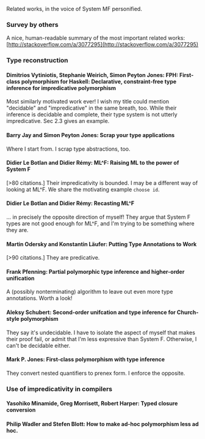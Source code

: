 Related works, in the voice of System MF personified.

### Survey by others

A nice, human-readable summary of the most important related works:
[http://stackoverflow.com/a/3077295](http://stackoverflow.com/a/3077295)

### Type reconstruction

#### Dimitrios Vytiniotis, Stephanie Weirich, Simon Peyton Jones: FPH: First-class polymorphism for Haskell: Declarative, constraint-free type inference for impredicative polymorphism

Most similarly motivated work ever! I wish my title could mention
"decidable" and "impredicative" in the same breath, too.
While their inference is decidable and complete, their type system
is not utterly impredicative. Sec 2.3 gives an example.

#### Barry Jay and Simon Peyton Jones: Scrap your type applications

Where I start from. I scrap type abstractions, too.

#### Didier Le Botlan and Didier Rémy: ML^F: Raising ML to the power of System F

[>80 citations.] Their impredicativity is bounded. I may be a different way of looking at ML^F. We share the motivating example `choose id`.

#### Didier Le Botlan and Didier Rémy: Recasting ML^F

... in precisely the opposite direction of myself! They argue that System F types are not good enough for ML^F, and I'm trying to be something where they are.

#### Martin Odersky and Konstantin Läufer: Putting Type Annotations to Work

[>90 citations.] They are predicative.

#### Frank Pfenning: Partial polymorphic type inference and higher-order unification

A (possibly nonterminating) algorithm to leave out even more type annotations. Worth a look!

#### Aleksy Schubert: Second-order unifcation and type inference for Church-style polymorphism

They say it's undecidable. I have to isolate the aspect of myself that makes their proof fail, or admit that I'm less expressive than System F. Otherwise, I can't be decidable either.

#### Mark P. Jones: First-class polymorphism with type inference

They convert nested quantifiers to prenex form. I enforce the opposite.

### Use of impredicativity in compilers

#### Yasohiko Minamide, Greg Morrisett, Robert Harper: Typed closure conversion

#### Philip Wadler and Stefen Blott: How to make ad-hoc polymorphism less ad hoc.
